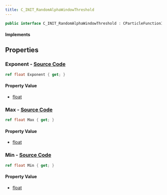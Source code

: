```yaml
---
title: C_INIT_RandomAlphaWindowThreshold
---
```


```csharp
public interface C_INIT_RandomAlphaWindowThreshold : CParticleFunctionInitializer, CParticleFunction, ISchemaClass<CParticleFunction>, ISchemaClass<CParticleFunctionInitializer>, ISchemaClass<C_INIT_RandomAlphaWindowThreshold>, ISchemaField, ISchemaClass, INativeHandle
```

#### Implements

## Properties

### **Exponent** - [Source Code](https://github.com/swiftly-solution/swiftlys2/blob/main/managed/src/SwiftlyS2.Generated/Schemas/Interfaces/C_INIT_RandomAlphaWindowThreshold.cs#L20)

```csharp
ref float Exponent { get; }
```

#### Property Value

- [float](https://learn.microsoft.com/dotnet/api/system.single)

### **Max** - [Source Code](https://github.com/swiftly-solution/swiftlys2/blob/main/managed/src/SwiftlyS2.Generated/Schemas/Interfaces/C_INIT_RandomAlphaWindowThreshold.cs#L18)

```csharp
ref float Max { get; }
```

#### Property Value

- [float](https://learn.microsoft.com/dotnet/api/system.single)

### **Min** - [Source Code](https://github.com/swiftly-solution/swiftlys2/blob/main/managed/src/SwiftlyS2.Generated/Schemas/Interfaces/C_INIT_RandomAlphaWindowThreshold.cs#L16)

```csharp
ref float Min { get; }
```

#### Property Value

- [float](https://learn.microsoft.com/dotnet/api/system.single)

